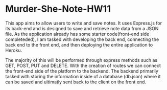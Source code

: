# Murder-She-Note-HW11
This app aims to allow users to write and save notes. It uses Express.js for its back-end and is designed to save and retrieve note data from a JSON file. As the application already has some starter code(front-end side completeded), I am tasked with developing the back end, connecting the back end to the front end, and then deploying the entire application to Heroku.

The majority of this will be performed through express methods such as GET, POST, PUT and DELETE. With the creation of routes we can connect the front-end side of the platform to the backend. The backend primarily tasked with storing the information inside of a database (db.json) where it can be saved and ultimatly sent back to the client on the front end.